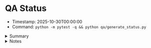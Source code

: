 # QA Status

- Timestamp: 2025-10-30T00:00:00
- Command: `python -m pytest -q && python qa/generate_status.py`

<details><summary>Summary</summary>

```
Example: 57 passed, 3 skipped in 12.34s
```

</details>

<details><summary>Notes</summary>

- Entorno de pruebas configurado con `conftest.py` y `pytest.ini`.
- Dependencias de QA en `qa/requirements.txt` y `requirements-dev.txt`.
- Ejecutar el comando anterior para actualizar este archivo con resultados reales de su entorno.

</details>
